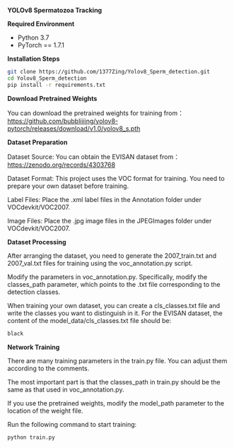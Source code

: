 **YOLOv8 Spermatozoa Tracking**

**Required Environment**

- Python 3.7
- PyTorch == 1.7.1

**Installation Steps**

```bash
git clone https://github.com/1377Zing/Yolov8_Sperm_detection.git
cd Yolov8_Sperm_detection
pip install -r requirements.txt
```

**Download Pretrained Weights**

You can download the pretrained weights for training from：
 https://github.com/bubbliiiing/yolov8-pytorch/releases/download/v1.0/yolov8_s.pth

**Dataset Preparation**

Dataset Source: You can obtain the EVISAN dataset from：https://zenodo.org/records/4303768

Dataset Format: This project uses the VOC format for training. You need to prepare your own dataset before training.

Label Files: Place the .xml label files in the Annotation folder under VOCdevkit/VOC2007.

Image Files: Place the .jpg image files in the JPEGImages folder under VOCdevkit/VOC2007.


**Dataset Processing**

After arranging the dataset, you need to generate the 2007_train.txt and 2007_val.txt files for training using the voc_annotation.py script.

Modify the parameters in voc_annotation.py. Specifically, modify the classes_path parameter, which points to the .txt file corresponding to the detection classes.

When training your own dataset, you can create a cls_classes.txt file and write the classes you want to distinguish in it. For the EVISAN dataset, the content of the model_data/cls_classes.txt file should be:


```bash
black
```

**Network Training**

There are many training parameters in the train.py file. You can adjust them according to the comments. 

The most important part is that the classes_path in train.py should be the same as that used in voc_annotation.py. 

If you use the pretrained weights, modify the model_path parameter to the location of the weight file.

Run the following command to start training:

```bash
python train.py
```

